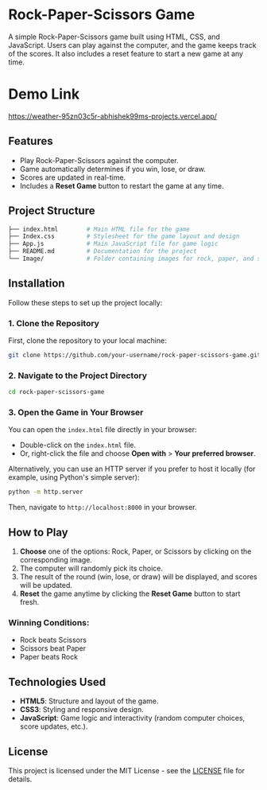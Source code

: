 # Rock-Paper-Scissors Game

A simple Rock-Paper-Scissors game built using HTML, CSS, and JavaScript. Users can play against the computer, and the game keeps track of the scores. It also includes a reset feature to start a new game at any time.
# Demo Link 
https://weather-95zn03c5r-abhishek99ms-projects.vercel.app/

## Features

- Play Rock-Paper-Scissors against the computer.
- Game automatically determines if you win, lose, or draw.
- Scores are updated in real-time.
- Includes a **Reset Game** button to restart the game at any time.

## Project Structure

```bash
├── index.html        # Main HTML file for the game
├── Index.css         # Stylesheet for the game layout and design
├── App.js            # Main JavaScript file for game logic
├── README.md         # Documentation for the project
└── Image/            # Folder containing images for rock, paper, and scissors
```

## Installation

Follow these steps to set up the project locally:

### 1. Clone the Repository

First, clone the repository to your local machine:

```bash
git clone https://github.com/your-username/rock-paper-scissors-game.git
```

### 2. Navigate to the Project Directory

```bash
cd rock-paper-scissors-game
```

### 3. Open the Game in Your Browser

You can open the `index.html` file directly in your browser:

- Double-click on the `index.html` file.
- Or, right-click the file and choose **Open with** > **Your preferred browser**.

Alternatively, you can use an HTTP server if you prefer to host it locally (for example, using Python's simple server):

```bash
python -m http.server
```

Then, navigate to `http://localhost:8000` in your browser.

## How to Play

1. **Choose** one of the options: Rock, Paper, or Scissors by clicking on the corresponding image.
2. The computer will randomly pick its choice.
3. The result of the round (win, lose, or draw) will be displayed, and scores will be updated.
4. **Reset** the game anytime by clicking the **Reset Game** button to start fresh.

### Winning Conditions:
- Rock beats Scissors
- Scissors beat Paper
- Paper beats Rock

## Technologies Used

- **HTML5**: Structure and layout of the game.
- **CSS3**: Styling and responsive design.
- **JavaScript**: Game logic and interactivity (random computer choices, score updates, etc.).

## License

This project is licensed under the MIT License - see the [LICENSE](LICENSE) file for details.

